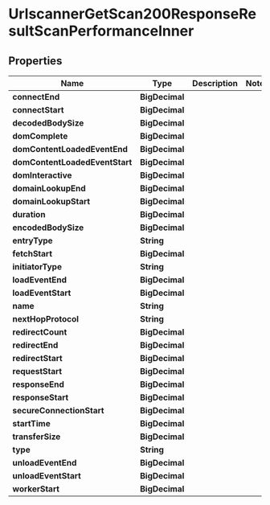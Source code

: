 

# UrlscannerGetScan200ResponseResultScanPerformanceInner


## Properties

| Name | Type | Description | Notes |
|------------ | ------------- | ------------- | -------------|
|**connectEnd** | **BigDecimal** |  |  |
|**connectStart** | **BigDecimal** |  |  |
|**decodedBodySize** | **BigDecimal** |  |  |
|**domComplete** | **BigDecimal** |  |  |
|**domContentLoadedEventEnd** | **BigDecimal** |  |  |
|**domContentLoadedEventStart** | **BigDecimal** |  |  |
|**domInteractive** | **BigDecimal** |  |  |
|**domainLookupEnd** | **BigDecimal** |  |  |
|**domainLookupStart** | **BigDecimal** |  |  |
|**duration** | **BigDecimal** |  |  |
|**encodedBodySize** | **BigDecimal** |  |  |
|**entryType** | **String** |  |  |
|**fetchStart** | **BigDecimal** |  |  |
|**initiatorType** | **String** |  |  |
|**loadEventEnd** | **BigDecimal** |  |  |
|**loadEventStart** | **BigDecimal** |  |  |
|**name** | **String** |  |  |
|**nextHopProtocol** | **String** |  |  |
|**redirectCount** | **BigDecimal** |  |  |
|**redirectEnd** | **BigDecimal** |  |  |
|**redirectStart** | **BigDecimal** |  |  |
|**requestStart** | **BigDecimal** |  |  |
|**responseEnd** | **BigDecimal** |  |  |
|**responseStart** | **BigDecimal** |  |  |
|**secureConnectionStart** | **BigDecimal** |  |  |
|**startTime** | **BigDecimal** |  |  |
|**transferSize** | **BigDecimal** |  |  |
|**type** | **String** |  |  |
|**unloadEventEnd** | **BigDecimal** |  |  |
|**unloadEventStart** | **BigDecimal** |  |  |
|**workerStart** | **BigDecimal** |  |  |



